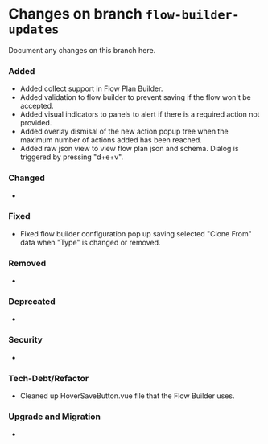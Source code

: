 # Changes on branch `flow-builder-updates`
Document any changes on this branch here.
### Added
- Added collect support in Flow Plan Builder.
- Added validation to flow builder to prevent saving if the flow won't be accepted.
- Added visual indicators to panels to alert if there is a required action not provided.
- Added overlay dismisal of the new action popup tree when the maximum number of actions added has been reached.
- Added raw json view to view flow plan json and schema. Dialog is triggered by pressing "d+e+v". 

### Changed
- 

### Fixed
- Fixed flow builder configuration pop up saving selected "Clone From" data when "Type" is changed or removed.

### Removed
- 

### Deprecated
- 

### Security
- 

### Tech-Debt/Refactor
- Cleaned up HoverSaveButton.vue file that the Flow Builder uses. 

### Upgrade and Migration
- 

